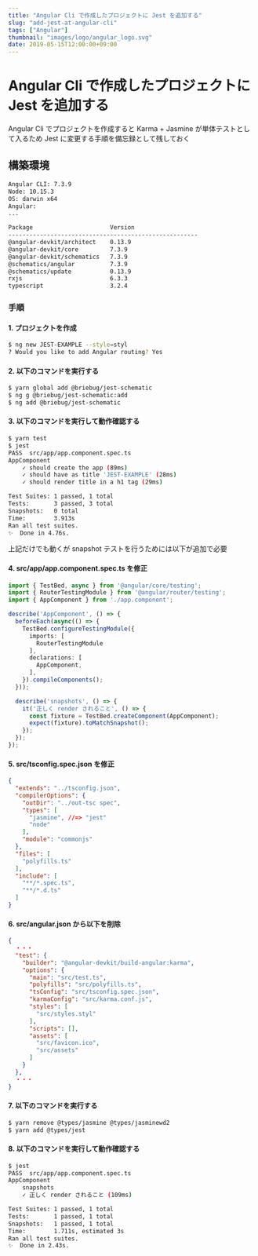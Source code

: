 ```yaml
---
title: "Angular Cli で作成したプロジェクトに Jest を追加する"
slug: "add-jest-at-angular-cli"
tags: ["Angular"]
thumbnail: "images/logo/angular_logo.svg"
date: 2019-05-15T12:00:00+09:00
---
```


# Angular Cli で作成したプロジェクトに Jest を追加する

Angular Cli でプロジェクトを作成すると Karma + Jasmine が単体テストとして入るため
Jest に変更する手順を備忘録として残しておく

## 構築環境

```bash
Angular CLI: 7.3.9
Node: 10.15.3
OS: darwin x64
Angular:
...

Package                      Version
------------------------------------------------------
@angular-devkit/architect    0.13.9
@angular-devkit/core         7.3.9
@angular-devkit/schematics   7.3.9
@schematics/angular          7.3.9
@schematics/update           0.13.9
rxjs                         6.3.3
typescript                   3.2.4
```

### 手順

#### 1. プロジェクトを作成

```bash
$ ng new JEST-EXAMPLE --style=styl
? Would you like to add Angular routing? Yes
```

#### 2. 以下のコマンドを実行する

```bash
$ yarn global add @briebug/jest-schematic
$ ng g @briebug/jest-schematic:add
$ ng add @briebug/jest-schematic
```

#### 3. 以下のコマンドを実行して動作確認する

```bash
$ yarn test
$ jest
PASS  src/app/app.component.spec.ts
AppComponent
    ✓ should create the app (89ms)
    ✓ should have as title 'JEST-EXAMPLE' (28ms)
    ✓ should render title in a h1 tag (29ms)

Test Suites: 1 passed, 1 total
Tests:       3 passed, 3 total
Snapshots:   0 total
Time:        3.913s
Ran all test suites.
✨  Done in 4.76s.
```

上記だけでも動くが snapshot テストを行うためには以下が追加で必要

#### 4. src/app/app.component.spec.ts を修正

```ts
import { TestBed, async } from '@angular/core/testing';
import { RouterTestingModule } from '@angular/router/testing';
import { AppComponent } from './app.component';

describe('AppComponent', () => {
  beforeEach(async(() => {
    TestBed.configureTestingModule({
      imports: [
        RouterTestingModule
      ],
      declarations: [
        AppComponent,
      ],
    }).compileComponents();
  }));

  describe('snapshots', () => {
    it('正しく render されること', () => {
      const fixture = TestBed.createComponent(AppComponent);
      expect(fixture).toMatchSnapshot();
    });
  });
});
```

#### 5. src/tsconfig.spec.json を修正

```json
{
  "extends": "../tsconfig.json",
  "compilerOptions": {
    "outDir": "../out-tsc spec",
    "types": [
      "jasmine", //=> "jest"
      "node"
    ],
    "module": "commonjs"
  },
  "files": [
    "polyfills.ts"
  ],
  "include": [
    "**/*.spec.ts",
    "**/*.d.ts"
  ]
}
```

#### 6. src/angular.json から以下を削除

```json
{
  ・・・
  "test": {
    "builder": "@angular-devkit/build-angular:karma",
    "options": {
      "main": "src/test.ts",
      "polyfills": "src/polyfills.ts",
      "tsConfig": "src/tsconfig.spec.json",
      "karmaConfig": "src/karma.conf.js",
      "styles": [
        "src/styles.styl"
      ],
      "scripts": [],
      "assets": [
        "src/favicon.ico",
        "src/assets"
      ]
    }
  },
  ・・・
}
```

#### 7. 以下のコマンドを実行する

```bash
$ yarn remove @types/jasmine @types/jasminewd2
$ yarn add @types/jest
```

#### 8. 以下のコマンドを実行して動作確認する

```bash
$ jest
PASS  src/app/app.component.spec.ts
AppComponent
    snapshots
    ✓ 正しく render されること (109ms)

Test Suites: 1 passed, 1 total
Tests:       1 passed, 1 total
Snapshots:   1 passed, 1 total
Time:        1.711s, estimated 3s
Ran all test suites.
✨  Done in 2.43s.
```
